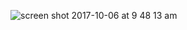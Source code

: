 ![screen shot 2017-10-06 at 9 48 13 am](https://user-images.githubusercontent.com/15662012/31288875-91d69d18-aa7b-11e7-9413-960c43f2c234.png)
